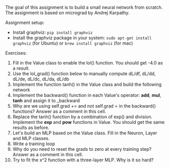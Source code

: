 The goal of this assignment is to build a small neural network from scratch. The assignment is based on micrograd by Andrej Karpathy.

Assignment setup:
- Install graphviz: `pip install graphviz`
- Install the graphviz package in your system: `sudo apt-get install graphviz` (for Ubuntu) or `brew install graphviz` (for mac)

Exercises:

1. Fill in the Value class to enable the lol() function. You should get -4.0 as a result.
2. Use the lol_grad() function below to manually compute dL/df, dL/dd, dL/de, dL/dc, dL/da, dL/db
3. Implement the function tanh() in the Value class and build the following network
4. Implement the backward() function in each Value's operator: __add__, __mul__, __tanh__ and assign it to _backward
5. Why are we using self.grad += and not self.grad = in the backward() functions?  Answer as a comment in this cell.
6. Replace the tanh() function by a combination of exp() and division.  Implement the __exp__ and __pow__ functions in Value. You should get the same results as before.
7. Let's build an MLP based on the Value class.  Fill in the Neuron, Layer and MLP classes.
8. Write a training loop
9. Why do you need to reset the grads to zero at every training step?  Answer as a comment in this cell.
10. Try to fit the x^2 function with a three-layer MLP. Why is it so hard?
